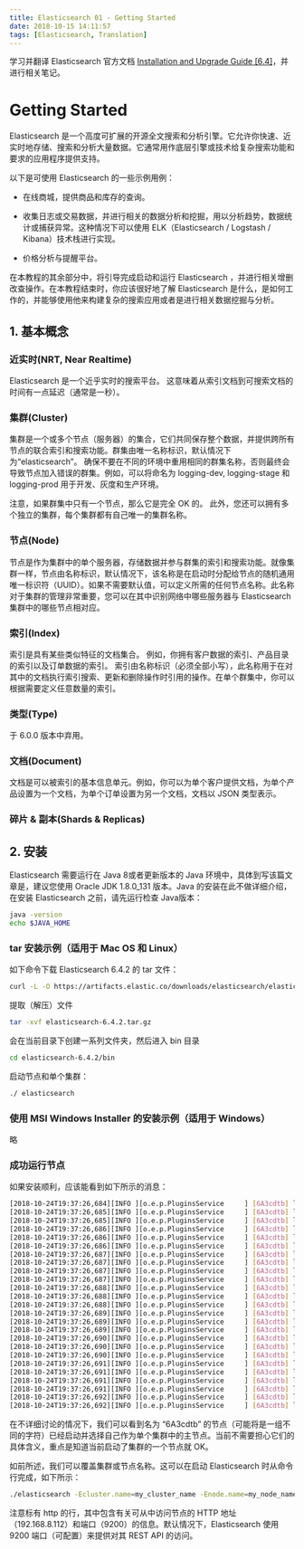 ```yaml
---
title: Elasticsearch 01 - Getting Started
date: 2018-10-15 14:11:57
tags: [Elasticsearch, Translation]
---
```


学习并翻译 Elasticsearch 官方文档 [Installation and Upgrade Guide [6.4]](https://www.elastic.co/guide/en/elasticsearch/reference/current/index.html)，并进行相关笔记。

# Getting Started

Elasticsearch 是一个高度可扩展的开源全文搜索和分析引擎。它允许你快速、近实时地存储、搜索和分析大量数据。它通常用作底层引擎或技术给复杂搜索功能和要求的应用程序提供支持。

<!-- more -->

以下是可使用 Elasticsearch 的一些示例用例：

+ 在线商城，提供商品和库存的查询。

+ 收集日志或交易数据，并进行相关的数据分析和挖掘，用以分析趋势，数据统计或捕获异常。这种情况下可以使用 ELK（Elasticsearch / Logstash / Kibana）技术栈进行实现。

+ 价格分析与提醒平台。

在本教程的其余部分中，将引导完成启动和运行 Elasticsearch ，并进行相关增删改查操作。在本教程结束时，你应该很好地了解 Elasticsearch 是什么，是如何工作的，并能够使用他来构建复杂的搜索应用或者是进行相关数据挖掘与分析。

## 1. 基本概念

### 近实时(NRT, Near Realtime)

Elasticsearch 是一个近乎实时的搜索平台。 这意味着从索引文档到可搜索文档的时间有一点延迟（通常是一秒）。

### 集群(Cluster)

集群是一个或多个节点（服务器）的集合，它们共同保存整个数据，并提供跨所有节点的联合索引和搜索功能。群集由唯一名称标识，默认情况下为“elasticsearch”。 确保不要在不同的环境中重用相同的群集名称，否则最终会导致节点加入错误的群集。例如，可以将命名为 logging-dev, logging-stage 和 logging-prod 用于开发、灰度和生产环境。

注意，如果群集中只有一个节点，那么它是完全 OK 的。 此外，您还可以拥有多个独立的集群，每个集群都有自己唯一的集群名称。

### 节点(Node)

节点是作为集群中的单个服务器，存储数据并参与群集的索引和搜索功能。就像集群一样，节点由名称标识，默认情况下，该名称是在启动时分配给节点的随机通用唯一标识符（UUID）。如果不需要默认值，可以定义所需的任何节点名称。此名称对于集群的管理非常重要，您可以在其中识别网络中哪些服务器与 Elasticsearch 集群中的哪些节点相对应。

### 索引(Index)

索引是具有某些类似特征的文档集合。 例如，你拥有客户数据的索引、产品目录的索引以及订单数据的索引。 索引由名称标识（必须全部小写），此名称用于在对其中的文档执行索引搜索、更新和删除操作时引用的操作。在单个群集中，你可以根据需要定义任意数量的索引。

### 类型(Type)

于 6.0.0 版本中弃用。

### 文档(Document)

文档是可以被索引的基本信息单元。例如，你可以为单个客户提供文档，为单个产品设置为一个文档，为单个订单设置为另一个文档，文档以 JSON 类型表示。

### 碎片 & 副本(Shards & Replicas)

## 2. 安装

Elasticsearch 需要运行在 Java 8或者更新版本的 Java 环境中，具体到写该篇文章是，建议您使用 Oracle JDK 1.8.0_131 版本。Java 的安装在此不做详细介绍，在安装 Elasticsearch 之前，请先运行检查 Java版本：

```bash
java -version
echo $JAVA_HOME
```

### tar 安装示例（适用于 Mac OS 和 Linux）

如下命令下载 Elasticsearch 6.4.2 的 tar 文件：

```bash
curl -L -O https://artifacts.elastic.co/downloads/elasticsearch/elasticsearch-6.4.2.tar.gz
```

提取（解压）文件

```bash
tar -xvf elasticsearch-6.4.2.tar.gz
```

会在当前目录下创建一系列文件夹，然后进入 bin 目录

```bash
cd elasticsearch-6.4.2/bin
```

启动节点和单个集群：

```bash
./ elasticsearch
```

### 使用 MSI Windows Installer 的安装示例（适用于 Windows）

略

### 成功运行节点

如果安装顺利，应该能看到如下所示的消息：

```bash
[2018-10-24T19:37:26,684][INFO ][o.e.p.PluginsService     ] [6A3cdtb] loaded module [aggs-matrix-stats]
[2018-10-24T19:37:26,685][INFO ][o.e.p.PluginsService     ] [6A3cdtb] loaded module [analysis-common]
[2018-10-24T19:37:26,685][INFO ][o.e.p.PluginsService     ] [6A3cdtb] loaded module [ingest-common]
[2018-10-24T19:37:26,686][INFO ][o.e.p.PluginsService     ] [6A3cdtb] loaded module [lang-expression]
[2018-10-24T19:37:26,686][INFO ][o.e.p.PluginsService     ] [6A3cdtb] loaded module [lang-mustache]
[2018-10-24T19:37:26,686][INFO ][o.e.p.PluginsService     ] [6A3cdtb] loaded module [lang-painless]
[2018-10-24T19:37:26,687][INFO ][o.e.p.PluginsService     ] [6A3cdtb] loaded module [mapper-extras]
[2018-10-24T19:37:26,687][INFO ][o.e.p.PluginsService     ] [6A3cdtb] loaded module [parent-join]
[2018-10-24T19:37:26,687][INFO ][o.e.p.PluginsService     ] [6A3cdtb] loaded module [percolator]
[2018-10-24T19:37:26,687][INFO ][o.e.p.PluginsService     ] [6A3cdtb] loaded module [rank-eval]
[2018-10-24T19:37:26,688][INFO ][o.e.p.PluginsService     ] [6A3cdtb] loaded module [reindex]
[2018-10-24T19:37:26,688][INFO ][o.e.p.PluginsService     ] [6A3cdtb] loaded module [repository-url]
[2018-10-24T19:37:26,688][INFO ][o.e.p.PluginsService     ] [6A3cdtb] loaded module [transport-netty4]
[2018-10-24T19:37:26,689][INFO ][o.e.p.PluginsService     ] [6A3cdtb] loaded module [tribe]
[2018-10-24T19:37:26,689][INFO ][o.e.p.PluginsService     ] [6A3cdtb] loaded module [x-pack-core]
[2018-10-24T19:37:26,689][INFO ][o.e.p.PluginsService     ] [6A3cdtb] loaded module [x-pack-deprecation]
[2018-10-24T19:37:26,690][INFO ][o.e.p.PluginsService     ] [6A3cdtb] loaded module [x-pack-graph]
[2018-10-24T19:37:26,690][INFO ][o.e.p.PluginsService     ] [6A3cdtb] loaded module [x-pack-logstash]
[2018-10-24T19:37:26,690][INFO ][o.e.p.PluginsService     ] [6A3cdtb] loaded module [x-pack-ml]
[2018-10-24T19:37:26,691][INFO ][o.e.p.PluginsService     ] [6A3cdtb] loaded module [x-pack-monitoring]
[2018-10-24T19:37:26,691][INFO ][o.e.p.PluginsService     ] [6A3cdtb] loaded module [x-pack-rollup]
[2018-10-24T19:37:26,691][INFO ][o.e.p.PluginsService     ] [6A3cdtb] loaded module [x-pack-security]
[2018-10-24T19:37:26,691][INFO ][o.e.p.PluginsService     ] [6A3cdtb] loaded module [x-pack-sql]
[2018-10-24T19:37:26,692][INFO ][o.e.p.PluginsService     ] [6A3cdtb] loaded module [x-pack-upgrade]
[2018-10-24T19:37:26,692][INFO ][o.e.p.PluginsService     ] [6A3cdtb] loaded module [x-pack-watcher]
```

在不详细讨论的情况下，我们可以看到名为 “6A3cdtb” 的节点（可能将是一组不同的字符）已经启动并选择自己作为单个集群中的主节点。当前不需要担心它们的具体含义，重点是知道当前启动了集群的一个节点就 OK。

如前所述，我们可以覆盖集群或节点名称。这可以在启动 Elasticsearch 时从命令行完成，如下所示：

```bash
./elasticsearch -Ecluster.name=my_cluster_name -Enode.name=my_node_name
```

注意标有 http 的行，其中包含有关可从中访问节点的 HTTP 地址（192.168.8.112）和端口（9200）的信息。默认情况下，Elasticsearch 使用 9200 端口（可配置）来提供对其 REST API 的访问。